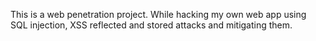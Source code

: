 This is a web penetration project. While hacking my own web app using SQL injection, XSS reflected and stored attacks and mitigating them.